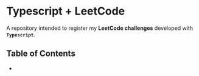 # Typescript + LeetCode
A repository intended to register my **LeetCode challenges** developed with **`Typescript`**.

## Table of Contents
- 